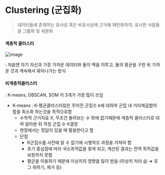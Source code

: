 # Clustering (군집화)

> 데이터들에 존재하는 유사성 혹은 비유사성에 근거해 패턴화하여, 유사한 사람들을 그룹화 및 세분화



#### 계층적 클러스터

![image](https://user-images.githubusercontent.com/58683097/71721727-7fdf3600-2e69-11ea-819f-2dcc9fa4ba70.png)

: 처음엔 자기 자신과 가장 가까운 데이터와 둘이 짝을 이루고, 둘의 평균을 구한 뒤 가까운 것과 계속해서 묶어나가는 방식



#### 비계층적클러스터
: K-means, DBSCAN, SOM 이 3개가 가장 많이 쓰임

- K-means : K-평균클러스터링은 주어진 군집수 k에 대하여 군집 내 거리제곱합의 합을 최소화 하는것을 목적으로함
  - 수학적 근거자료 X, 무조건 돌려보는 수 밖에 없기때문에 계층적 클러스터로 대략 알아본 뒤 적정 군집 수 K결정
  - 현장에서는 정답이 있을 때 활용한다고 함
  - 단점
    - K군집수를 사전에 알 수 없기에 시행착오 과정을 거쳐야 함
    - 초기 중심점에 따라 국소최적값을 찾게 되고, 계산된 결과는 전역 최적값을 보장하지 못함
    - 평균을 이용하기 때문에 이상치의 영향을 많이 받음 (이상치 처리 必 => 로그 취하기, 제거 등)



